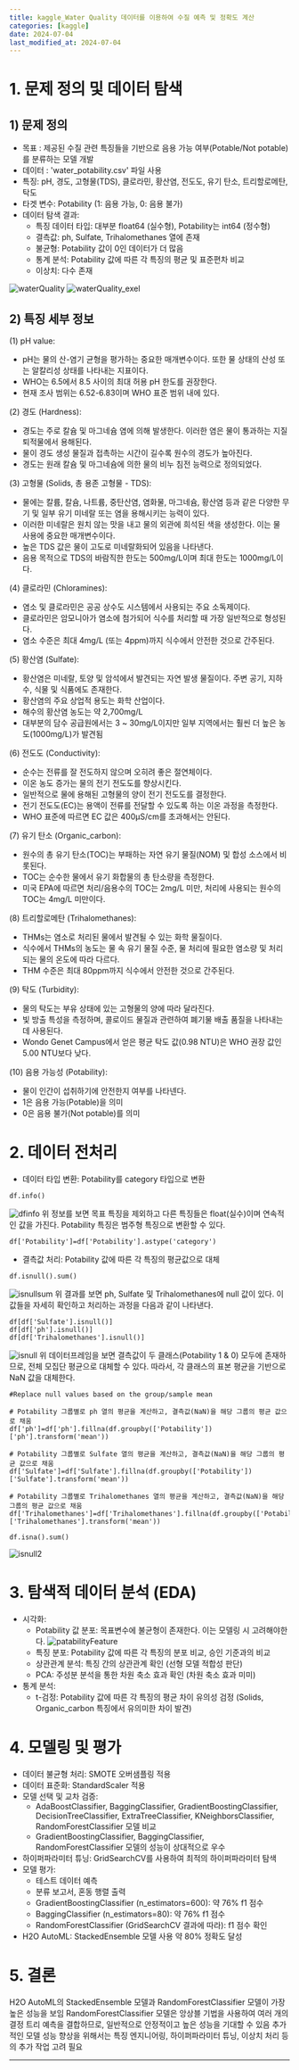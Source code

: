 ```yaml
---
title: kaggle_Water Quality 데이터를 이용하여 수질 예측 및 정확도 계산
categories: [kaggle] 
date: 2024-07-04
last_modified_at: 2024-07-04
---
```


# 1. 문제 정의 및 데이터 탐색

## 1) 문제 정의
* 목표 : 제공된 수질 관련 특징들을 기반으로 음용 가능 여부(Potable/Not potable)를 분류하는 모델 개발
* 데이터 : 'water_potability.csv' 파일 사용
* 특징: pH, 경도, 고형물(TDS), 클로라민, 황산염, 전도도, 유기 탄소, 트리할로메탄, 탁도
* 타겟 변수: Potability (1: 음용 가능, 0: 음용 불가)
* 데이터 탐색 결과:
    * 특징 데이터 타입: 대부분 float64 (실수형), Potability는 int64 (정수형)
    * 결측값: ph, Sulfate, Trihalomethanes 열에 존재
    * 불균형: Potability 값이 0인 데이터가 더 많음
    * 통계 분석: Potability 값에 따른 각 특징의 평균 및 표준편차 비교
    * 이상치: 다수 존재

![waterQuality](https://github.com/yyeongha/yyeongha.github.io/blob/main/assets/img/favicons/2024-07-04-kaggle/waterQuality.png?raw=true)
![waterQuality_exel](https://github.com/yyeongha/yyeongha.github.io/blob/main/assets/img/favicons/2024-07-04-kaggle/waterQuality_exel.png?raw=true)

## 2) 특징 세부 정보
(1) pH value:
* pH는 물의 산-염기 균형을 평가하는 중요한 매개변수이다. 또한 물 상태의 산성 또는 알칼리성 상태를 나타내는 지표이다.
* WHO는 6.5에서 8.5 사이의 최대 허용 pH 한도를 권장한다.
* 현재 조사 범위는 6.52-6.83이며 WHO 표준 범위 내에 있다.

(2) 경도 (Hardness):
* 경도는 주로 칼슘 및 마그네슘 염에 의해 발생한다. 이러한 염은 물이 통과하는 지질 퇴적물에서 용해된다.
* 물이 경도 생성 물질과 접촉하는 시간이 길수록 원수의 경도가 높아진다.
* 경도는 원래 칼슘 및 마그네슘에 의한 물의 비누 침전 능력으로 정의되었다.

(3) 고형물 (Solids, 총 용존 고형물 - TDS):
* 물에는 칼륨, 칼슘, 나트륨, 중탄산염, 염화물, 마그네슘, 황산염 등과 같은 다양한 무기 및 일부 유기 미네랄 또는 염을 용해시키는 능력이 있다.
* 이러한 미네랄은 원치 않는 맛을 내고 물의 외관에 희석된 색을 생성한다. 이는 물 사용에 중요한 매개변수이다.
* 높은 TDS 값은 물이 고도로 미네랄화되어 있음을 나타낸다.
* 음용 목적으로 TDS의 바람직한 한도는 500mg/L이며 최대 한도는 1000mg/L이다.

(4) 클로라민 (Chloramines):
* 염소 및 클로라민은 공공 상수도 시스템에서 사용되는 주요 소독제이다.
* 클로라민은 암모니아가 염소에 첨가되어 식수를 처리할 때 가장 일반적으로 형성된다.
* 염소 수준은 최대 4mg/L (또는 4ppm)까지 식수에서 안전한 것으로 간주된다.

(5) 황산염 (Sulfate):
* 황산염은 미네랄, 토양 및 암석에서 발견되는 자연 발생 물질이다. 주변 공기, 지하수, 식물 및 식품에도 존재한다.
* 황산염의 주요 상업적 용도는 화학 산업이다.
* 해수의 황산염 농도는 약 2,700mg/L
* 대부분의 담수 공급원에서는 3 ~ 30mg/L이지만 일부 지역에서는 훨씬 더 높은 농도(1000mg/L)가 발견됨

(6) 전도도 (Conductivity):
* 순수는 전류를 잘 전도하지 않으며 오히려 좋은 절연체이다.
* 이온 농도 증가는 물의 전기 전도도를 향상시킨다.
* 일반적으로 물에 용해된 고형물의 양이 전기 전도도를 결정한다.
* 전기 전도도(EC)는 용액이 전류를 전달할 수 있도록 하는 이온 과정을 측정한다.
* WHO 표준에 따르면 EC 값은 400μS/cm를 초과해서는 안된다.

(7) 유기 탄소 (Organic_carbon):
* 원수의 총 유기 탄소(TOC)는 부패하는 자연 유기 물질(NOM) 및 합성 소스에서 비롯된다.
* TOC는 순수한 물에서 유기 화합물의 총 탄소량을 측정한다.
* 미국 EPA에 따르면 처리/음용수의 TOC는 2mg/L 미만, 처리에 사용되는 원수의 TOC는 4mg/L 미만이다.

(8) 트리할로메탄 (Trihalomethanes):
* THMs는 염소로 처리된 물에서 발견될 수 있는 화학 물질이다.
* 식수에서 THMs의 농도는 물 속 유기 물질 수준, 물 처리에 필요한 염소량 및 처리되는 물의 온도에 따라 다르다.
* THM 수준은 최대 80ppm까지 식수에서 안전한 것으로 간주된다.

(9) 탁도 (Turbidity):
* 물의 탁도는 부유 상태에 있는 고형물의 양에 따라 달라진다.
* 빛 방출 특성을 측정하며, 콜로이드 물질과 관련하여 폐기물 배출 품질을 나타내는 데 사용된다.
* Wondo Genet Campus에서 얻은 평균 탁도 값(0.98 NTU)은 WHO 권장 값인 5.00 NTU보다 낮다.

(10) 음용 가능성 (Potability):
* 물이 인간이 섭취하기에 안전한지 여부를 나타넨다.
* 1은 음용 가능(Potable)을 의미
* 0은 음용 불가(Not potable)를 의미


# 2. 데이터 전처리
* 데이터 타입 변환: Potability를 category 타입으로 변환
```
df.info()
```
![dfinfo](https://github.com/yyeongha/yyeongha.github.io/blob/main/assets/img/favicons/2024-07-04-kaggle/dfinfo.png?raw=true)
위 정보를 보면 목표 특징을 제외하고 다른 특징들은 float(실수)이며 연속적인 값을 가진다. Potability 특징은 범주형 특징으로 변환할 수 있다.
```
df['Potability']=df['Potability'].astype('category')
```

* 결측값 처리: Potability 값에 따른 각 특징의 평균값으로 대체
```
df.isnull().sum()
```
![isnullsum](https://github.com/yyeongha/yyeongha.github.io/blob/main/assets/img/favicons/2024-07-04-kaggle/isnullsum.png?raw=true)
위 결과를 보면 ph, Sulfate 및 Trihalomethanes에 null 값이 있다. 이 값들을 자세히 확인하고 처리하는 과정을 다음과 같이 나타낸다.

```
df[df['Sulfate'].isnull()]
df[df['ph'].isnull()]
df[df['Trihalomethanes'].isnull()]
```
![isnull](https://github.com/yyeongha/yyeongha.github.io/blob/main/assets/img/favicons/2024-07-04-kaggle/isnull.png?raw=true)
위 데이터프레임을 보면 결측값이 두 클래스(Potability 1 & 0) 모두에 존재하므로, 전체 모집단 평균으로 대체할 수 있다. 따라서, 각 클래스의 표본 평균을 기반으로 NaN 값을 대체한다.

```
#Replace null values based on the group/sample mean

# Potability 그룹별로 ph 열의 평균을 계산하고, 결측값(NaN)을 해당 그룹의 평균 값으로 채움
df['ph']=df['ph'].fillna(df.groupby(['Potability'])['ph'].transform('mean'))

# Potability 그룹별로 Sulfate 열의 평균을 계산하고, 결측값(NaN)을 해당 그룹의 평균 값으로 채움
df['Sulfate']=df['Sulfate'].fillna(df.groupby(['Potability'])['Sulfate'].transform('mean'))

# Potability 그룹별로 Trihalomethanes 열의 평균을 계산하고, 결측값(NaN)을 해당 그룹의 평균 값으로 채움
df['Trihalomethanes']=df['Trihalomethanes'].fillna(df.groupby(['Potability'])['Trihalomethanes'].transform('mean'))
```
```
df.isna().sum()
```
![isnull2](https://github.com/yyeongha/yyeongha.github.io/blob/main/assets/img/favicons/2024-07-04-kaggle/isnull2.png?raw=true)


# 3. 탐색적 데이터 분석 (EDA)
* 시각화:
    * Potability 값 분포: 목표변수에 불균형이 존재한다. 이는 모델링 시 고려해야한다.
    ![patabilityFeature](https://github.com/yyeongha/yyeongha.github.io/blob/main/assets/img/favicons/2024-07-04-kaggle/patabilityFeature.png?raw=true)
    * 특징 분포: Potability 값에 따른 각 특징의 분포 비교, 승인 기준과의 비교
    * 상관관계 분석: 특징 간의 상관관계 확인 (선형 모델 적합성 판단)
    * PCA: 주성분 분석을 통한 차원 축소 효과 확인 (차원 축소 효과 미미)
* 통계 분석:
    * t-검정: Potability 값에 따른 각 특징의 평균 차이 유의성 검정 (Solids, Organic_carbon 특징에서 유의미한 차이 발견)


# 4. 모델링 및 평가
* 데이터 불균형 처리: SMOTE 오버샘플링 적용
* 데이터 표준화: StandardScaler 적용
* 모델 선택 및 교차 검증:
    * AdaBoostClassifier, BaggingClassifier, GradientBoostingClassifier, DecisionTreeClassifier, ExtraTreeClassifier, KNeighborsClassifier, RandomForestClassifier 모델 비교
    * GradientBoostingClassifier, BaggingClassifier, RandomForestClassifier 모델의 성능이 상대적으로 우수
* 하이퍼파라미터 튜닝: GridSearchCV를 사용하여 최적의 하이퍼파라미터 탐색
* 모델 평가:
    * 테스트 데이터 예측
    * 분류 보고서, 혼동 행렬 출력
    * GradientBoostingClassifier (n_estimators=600): 약 76% f1 점수
    * BaggingClassifier (n_estimators=80): 약 76% f1 점수
    * RandomForestClassifier (GridSearchCV 결과에 따라): f1 점수 확인
* H2O AutoML:
StackedEnsemble 모델 사용
약 80% 정확도 달성


# 5. 결론
H2O AutoML의 StackedEnsemble 모델과 RandomForestClassifier 모델이 가장 높은 성능을 보임
RandomForestClassifier 모델은 앙상블 기법을 사용하여 여러 개의 결정 트리 예측을 결합하므로, 일반적으로 안정적이고 높은 성능을 기대할 수 있음
추가적인 모델 성능 향상을 위해서는 특징 엔지니어링, 하이퍼파라미터 튜닝, 이상치 처리 등의 추가 작업 고려 필요










































---